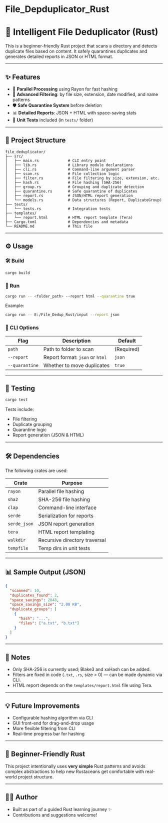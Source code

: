 # File_Depduplicator_Rust

# 🧠 Intelligent File Deduplicator (Rust)

This is a beginner-friendly Rust project that scans a directory and detects duplicate files based on content. It safely quarantines duplicates and generates detailed reports in JSON or HTML format.

---

## ✨ Features

* 🚀 **Parallel Processing** using Rayon for fast hashing
* 🧰 **Advanced Filtering**: by file size, extension, date modified, and name patterns
* 🛡️ **Safe Quarantine System** before deletion
* 📊 **Detailed Reports**: JSON + HTML with space-saving stats
* 🧪 **Unit Tests** included (in `tests/` folder)

---

## 📁 Project Structure

```
file_deduplicator/
├── src/
│   ├── main.rs             # CLI entry point
│   ├── lib.rs              # Library module declarations
│   ├── cli.rs              # Command-line argument parser
│   ├── scan.rs             # File collection logic
│   ├── filter.rs           # File filtering by size, extension, etc.
│   ├── hash.rs             # File hashing (SHA-256)
│   ├── group.rs            # Grouping and duplicate detection
│   ├── quarantine.rs       # Safe quarantine of duplicates
│   ├── report.rs           # JSON/HTML report generation
│   └── models.rs           # Data structures (Report, DuplicateGroup)
├── tests/
│   └── tests.rs            # Integration tests
├── templates/
│   └── report.html         # HTML report template (Tera)
├── Cargo.toml              # Dependencies and metadata
└── README.md               # This file
```

---

## ⚙️ Usage

### 🛠️ Build

```bash
cargo build
```

### 🚀 Run

```bash
cargo run -- <folder_path> --report html --quarantine true
```

Example:

```bash
cargo run -- E:/File_Dedup_Rust/input --report json
```

### 📄 CLI Options

| Flag           | Description                     | Default    |
| -------------- | ------------------------------- | ---------- |
| `path`         | Path to folder to scan          | (Required) |
| `--report`     | Report format: `json` or `html` | `json`     |
| `--quarantine` | Whether to move duplicates      | `true`     |

---

## 🧪 Testing

```bash
cargo test
```

Tests include:

* File filtering
* Duplicate grouping
* Quarantine logic
* Report generation (JSON & HTML)

---

## 🛠 Dependencies

The following crates are used:

| Crate        | Purpose                       |
| ------------ | ----------------------------- |
| `rayon`      | Parallel file hashing         |
| `sha2`       | SHA-256 file hashing          |
| `clap`       | Command-line interface        |
| `serde`      | Serialization for reports     |
| `serde_json` | JSON report generation        |
| `tera`       | HTML report templating        |
| `walkdir`    | Recursive directory traversal |
| `tempfile`   | Temp dirs in unit tests       |

---

## 📊 Sample Output (JSON)

```json
{
  "scanned": 10,
  "duplicates_found": 2,
  "space_savings": 2048,
  "space_savings_size": "2.00 KB",
  "duplicate_groups": [
    {
      "hash": "...",
      "files": ["a.txt", "b.txt"]
    }
  ]
}
```

---

## 📌 Notes

* Only SHA-256 is currently used; Blake3 and xxHash can be added.
* Filters are fixed in code (`.txt`, `.rs`, size > 0) — can be made dynamic via CLI.
* HTML report depends on the `templates/report.html` file using Tera.

---

## 💡 Future Improvements

* Configurable hashing algorithm via CLI
* GUI front-end for drag-and-drop usage
* More flexible filtering from CLI
* Real-time progress bar for hashing

---

## 👶 Beginner-Friendly Rust

This project intentionally uses **very simple** Rust patterns and avoids complex abstractions to help new Rustaceans get comfortable with real-world project structure.

---

## 🧑‍💻 Author

* Built as part of a guided Rust learning journey ✨
* Contributions and suggestions welcome!

